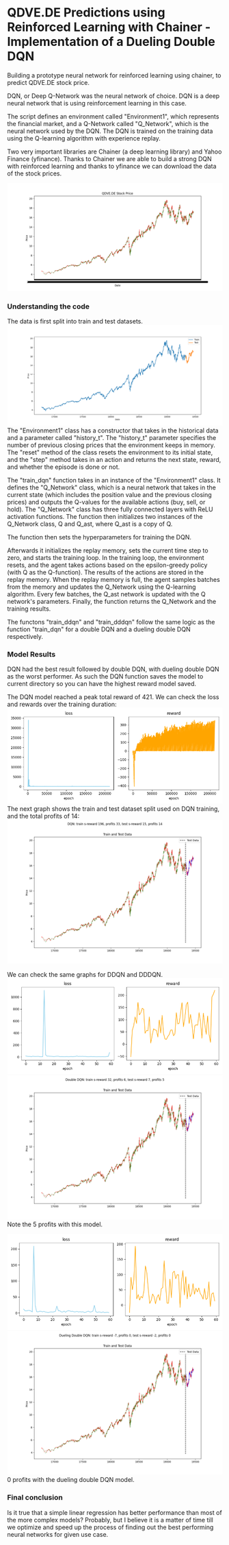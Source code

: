 # QDVE.DE Predictions using Reinforced Learning with Chainer - Implementation of a Dueling Double DQN

Building a prototype neural network for reinforced learning using chainer, to predict QDVE.DE stock price.

DQN, or Deep Q-Network was the neural network of choice. DQN is a deep neural network that is using reinforcement learning in this case.

The script defines an environment called "Environment1", which represents the financial market, and a Q-Network called "Q_Network", which is the neural network used by the DQN. The DQN is trained on the training data using the Q-learning algorithm with experience replay.

Two very important libraries are Chainer (a deep learning library) and Yahoo Finance (yfinance). Thanks to Chainer we are able to build a strong DQN with reinforced learning and thanks to yfinance we can download the data of the stock prices.

![Fullstock](imgs/qdve-price-full-time.png)

### Understanding the code

The data is first split into train and test datasets.
![train/test split](imgs/train-and-test-split.png)
The "Environment1" class has a constructor that takes in the historical data and a parameter called "history_t". The "history_t" parameter specifies the number of previous closing prices that the environment keeps in memory. The "reset" method of the class resets the environment to its initial state, and the "step" method takes in an action and returns the next state, reward, and whether the episode is done or not.

The "train_dqn" function takes in an instance of the "Environment1" class. It defines the "Q_Network" class, which is a neural network that takes in the current state (which includes the position value and the previous closing prices) and outputs the Q-values for the available actions (buy, sell, or hold). The "Q_Network" class has three fully connected layers with ReLU activation functions. The function then initializes two instances of the Q_Network class, Q and Q_ast, where Q_ast is a copy of Q.

The function then sets the hyperparameters for training the DQN.

Afterwards it initializes the replay memory, sets the current time step to zero, and starts the training loop. In the training loop, the environment resets, and the agent takes actions based on the epsilon-greedy policy (with Q as the Q-function). The results of the actions are stored in the replay memory. When the replay memory is full, the agent samples batches from the memory and updates the Q_Network using the Q-learning algorithm. Every few batches, the Q_ast network is updated with the Q network's parameters. Finally, the function returns the Q_Network and the training results.

The functons "train_ddqn" and "train_dddqn" follow the same logic as the function "train_dqn" for a double DQN and a dueling double DQN respectively.

### Model Results

DQN had the best result followed by double DQN, with dueling double DQN as the worst performer. As such the DQN function saves the model to current directory so you can have the highest reward model saved.

The DQN model reached a peak total reward of 421.
We can check the loss and rewards over the training duration:
![DQN_loss_reward](imgs/reward-loss-DQN.png)
The next graph shows the train and test dataset split used on DQN training, and the total profits of 14:
![DQN_train_test](imgs/train-test-profits-DQN.png)

We can check the same graphs for DDQN and DDDQN.
![DDQN_loss_reward](imgs/reward-loss-DDQN.png)
![DDQN_train_test](imgs/train-test-profits-DDQN.png)
Note the 5 profits with this model.

![DDDQN_loss_reward](imgs/reward-loss-DDDQN.png)
![DDDQN_train_test](imgs/train-test-profits-DDDQN.png)
0 profits with the dueling double DQN model.

### Final conclusion

Is it true that a simple linear regression has better performance than most of the more complex models? Probably, but I believe it is a matter of time till we optimize and speed up the process of finding out the best performing neural networks for given use case.
